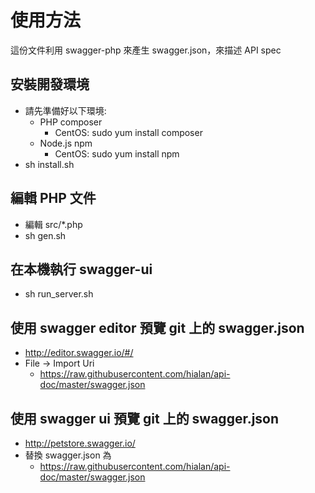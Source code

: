 使用方法
========

這份文件利用 swagger-php 來產生 swagger.json，來描述 API spec

安裝開發環境
-------------

  * 請先準備好以下環境:
    * PHP composer
      * CentOS: sudo yum install composer
    * Node.js npm
      * CentOS: sudo yum install npm
  * sh install.sh

編輯 PHP 文件
-------------

  * 編輯 src/\*.php
  * sh gen.sh

在本機執行 swagger-ui
---------------------

  * sh run\_server.sh


使用 swagger editor 預覽 git 上的 swagger.json
----------------------------------------------

  * http://editor.swagger.io/#/
  * File -> Import Uri
    * https://raw.githubusercontent.com/hialan/api-doc/master/swagger.json

使用 swagger ui 預覽 git 上的 swagger.json
------------------------------------------

  * http://petstore.swagger.io/
  * 替換 swagger.json 為
    * https://raw.githubusercontent.com/hialan/api-doc/master/swagger.json 


